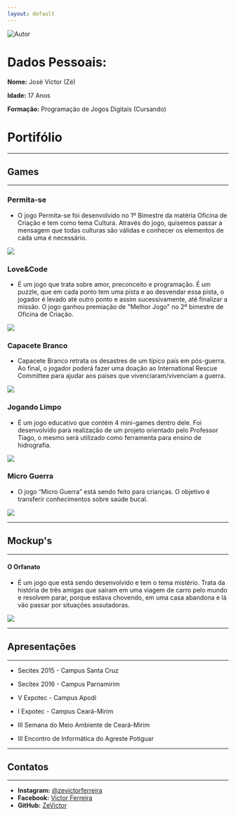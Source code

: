 ```yaml
---
layout: default
---
```




![Autor](Eu3.png)

# Dados Pessoais:

**Nome:** José Victor (Zé)

**Idade:** 17 Anos

**Formação:** Programação de Jogos Digitais (Cursando)

# Portifólio

* * *

## Games

* * *

### Permita-se

* O jogo Permita-se foi desenvolvido no 1º Bimestre da matéria Oficina de Criação e tem como tema Cultura. Através do jogo, quisemos passar a mensagem que todas culturas são válidas e conhecer os elementos de cada uma é necessário. 

[![](J1.PNG)](https://zevictor.github.io/Permita-se/)

### Love&Code

* É um jogo que trata sobre amor, preconceito e programação. É um puzzle, que em cada ponto tem uma pista e ao desvendar essa pista, o jogador é levado até outro ponto e assim sucessivamente, até finalizar a missão. O jogo ganhou premiação de "Melhor Jogo" no 2º bimestre de Oficina de  Criação.

[![](J2.PNG)](https://zevictor.github.io/Love&Code/)

### Capacete Branco

* Capacete Branco retrata os desastres de um típico país em pós-guerra. Ao final, o jogador poderá fazer uma doação ao International Rescue Committee para ajudar aos países que vivenciaram/vivenciam a guerra.

[![](J3.PNG)](https://zevictor.github.io/CapWhite/)

### Jogando Limpo

* É um jogo educativo que contém 4 mini-games dentro dele. Foi desenvolvido para realização de um projeto orientado pelo Professor Tiago, o mesmo será utilizado como ferramenta para ensino de hidrografia.

[![](J4.PNG)](https://zevictor.github.io/ProjetoJogo/)

### Micro Guerra

* O jogo “Micro Guerra” está sendo feito para crianças. O objetivo é transferir conhecimentos sobre saúde bucal.

[![](J5.PNG)](https://zevictor.github.io/MicroGuerra/)

* * *

## Mockup's

* * *

#### O Orfanato

* É um jogo que está sendo desenvolvido e tem o tema mistério. Trata da história de três amigas que saíram em uma viagem de carro pelo mundo e resolvem parar, porque estava chovendo, em uma casa abandona e lá vão passar por situações assutadoras.

[![](Mock.PNG)](https://zevictor.github.io/Mockup/)

* * *

## Apresentações

* * *

* Secitex 2015 - Campus Santa Cruz

* Secitex 2016 - Campus Parnamirim

* V Expotec - Campus Apodi

* I Expotec - Campus Ceará-Mirim

* III Semana do Meio Ambiente de Ceará-Mirim

* III Encontro de Informática do Agreste Potiguar

* * *

## Contatos

* * * 

* **Instagram:** [@zevictorferreira](https://www.instagram.com/zevictorferreira/?hl=pt-br)
* **Facebook:** [Victor Ferreira](https://www.facebook.com/victor.gatopb)
* **GitHub:**  [ZeVictor](https://github.com/ZeVictor)

